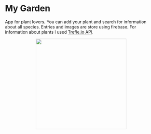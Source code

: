 # My Garden

App for plant lovers. You can add your plant and search for information about all species. Entries and images are store using firebase. For information about plants I used [Trefle.io API](https://trefle.io/).

<p align="center">
<img src="https://media2.giphy.com/media/VhKhwrWlOOtIY768hF/giphy.gif" width="300"> 
                                                                                                 </p>



